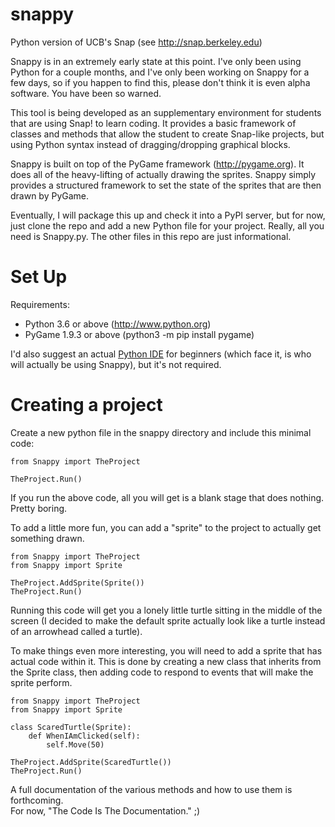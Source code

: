 # snappy
Python version of UCB's Snap
(see http://snap.berkeley.edu)

Snappy is in an extremely early state at this point.  I've only been using Python for a couple
months, and I've only been working on Snappy for a few days, so if you happen to find this,
please don't think it is even alpha software.  You have been so warned.

This tool is being developed as an supplementary environment for students that are
using Snap! to learn coding.  It provides a basic framework of classes and methods 
that allow the student to create Snap-like projects, but using Python syntax instead
of dragging/dropping graphical blocks.

Snappy is built on top of the PyGame framework (http://pygame.org).  It does all 
of the heavy-lifting of actually drawing the sprites.  Snappy simply provides a 
structured framework to set the state of the sprites that are then drawn by PyGame.

Eventually, I will package this up and check it into a PyPI server, but for now, 
just clone the repo and add a new Python file for your project.  Really, all you need is
Snappy.py.  The other files in this repo are just informational.

# Set Up
Requirements:
* Python 3.6 or above  (http://www.python.org)
* PyGame 1.9.3 or above (python3 -m pip install pygame)

I'd also suggest an actual [Python IDE](https://wiki.python.org/moin/IntegratedDevelopmentEnvironments)
for beginners (which face it, is who will actually be using Snappy), but it's not required.

# Creating a project
Create a new python file in the snappy directory and include this minimal code:

    from Snappy import TheProject
     
    TheProject.Run()

If you run the above code, all you will get is a blank stage that does nothing.
Pretty boring.

To add a little more fun, you can add a "sprite" to the project to actually get
something drawn.

    from Snappy import TheProject
    from Snappy import Sprite
     
    TheProject.AddSprite(Sprite())
    TheProject.Run()

Running this code will get you a lonely little turtle sitting in the middle of  the
screen (I decided to make the default sprite actually look like a turtle instead
of an arrowhead called a turtle).

To make things even more interesting, you will need to add a sprite that has actual 
code within it.  This is done by creating a new class that inherits from the Sprite
class, then adding code to respond to events that will make the sprite perform.

    from Snappy import TheProject
    from Snappy import Sprite
     
    class ScaredTurtle(Sprite):
        def WhenIAmClicked(self):
            self.Move(50)
     
    TheProject.AddSprite(ScaredTurtle())
    TheProject.Run()
    
 A full documentation of the various methods and how to use them is forthcoming.  
 For now, "The Code Is The Documentation."  ;)